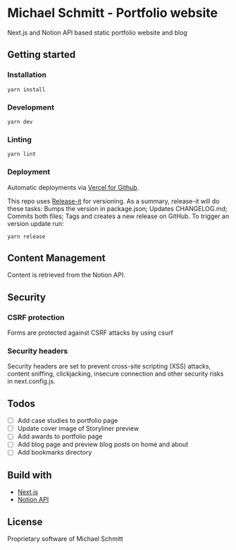 # Michael Schmitt - Portfolio website

Next.js and Notion API based static portfolio website and blog

## Getting started

### Installation

```
yarn install
```

### Development

```
yarn dev
```

### Linting

```
yarn lint
```

### Deployment

Automatic deployments via [Vercel for Github](https://vercel.com/docs/git/vercel-for-github).

This repo uses [Release-it](https://github.com/release-it/release-it) for versioning. As a summary, release-it will do these tasks: Bumps the version in package.json; Updates CHANGELOG.md; Commits both files; Tags and creates a new release on GitHub. To trigger an version update run:

```
yarn release
```

## Content Management

Content is retrieved from the Notion API.

## Security

### CSRF protection

Forms are protected against CSRF attacks by using csurf

### Security headers

Security headers are set to prevent cross-site scripting (XSS) attacks, content sniffing, clickjacking, insecure connection and other security risks in next.config.js.

## Todos

- [ ] Add case studies to portfolio page
- [ ] Update cover image of Storyliner preview
- [ ] Add awards to portfolio page
- [ ] Add blog page and preview blog posts on home and about
- [ ] Add bookmarks directory

## Build with

- [Next.js](https://nextjs.org/)
- [Notion API](https://developers.notion.com/)

## License

Proprietary software of Michael Schmitt
